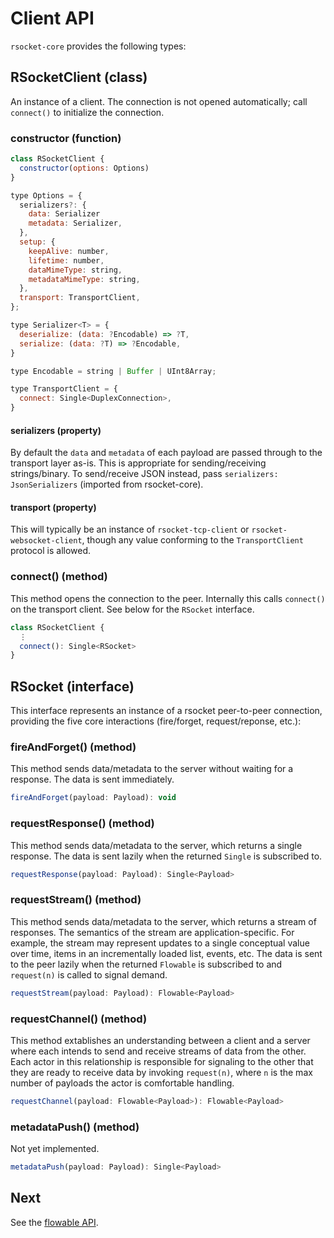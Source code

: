 # Client API

`rsocket-core` provides the following types:

## RSocketClient (class)

An instance of a client. The connection is not opened automatically; call
`connect()` to initialize the connection.


### constructor (function)

```javascript
class RSocketClient {
  constructor(options: Options)
}

type Options = {
  serializers?: {
    data: Serializer
    metadata: Serializer,
  },
  setup: {
    keepAlive: number,
    lifetime: number,
    dataMimeType: string,
    metadataMimeType: string,
  },
  transport: TransportClient,
};

type Serializer<T> = {
  deserialize: (data: ?Encodable) => ?T,
  serialize: (data: ?T) => ?Encodable,
}

type Encodable = string | Buffer | UInt8Array;

type TransportClient = {
  connect: Single<DuplexConnection>,
}
```

#### serializers (property)

By default the `data` and `metadata` of each payload are passed through to the
transport layer as-is. This is appropriate for sending/receiving strings/binary.
To send/receive JSON instead, pass `serializers: JsonSerializers` (imported from
rsocket-core).

#### transport (property)

This will typically be an instance of `rsocket-tcp-client` or
`rsocket-websocket-client`, though any value conforming to the `TransportClient`
protocol is allowed.

### connect() (method)

This method opens the connection to the peer. Internally this calls `connect()` on the
transport client. See below for the `RSocket` interface.

```javascript
class RSocketClient {
  ⋮
  connect(): Single<RSocket>
}
```

## RSocket (interface)

This interface represents an instance of a rsocket peer-to-peer connection, providing the five
core interactions (fire/forget, request/reponse, etc.):

### fireAndForget() (method)

This method sends data/metadata to the server without waiting for a response. The data is
sent immediately.

```javascript
fireAndForget(payload: Payload): void
```

### requestResponse() (method)

This method sends data/metadata to the server, which returns a single response. The data is
sent lazily when the returned `Single` is subscribed to.

```javascript
requestResponse(payload: Payload): Single<Payload>
```

### requestStream() (method)

This method sends data/metadata to the server, which returns a stream of responses. The semantics
of the stream are application-specific. For example, the stream may represent
updates to a single conceptual value over time, items in an incrementally loaded
list, events, etc. The data is sent to the peer lazily when the returned
`Flowable` is subscribed to and `request(n)` is called to signal demand.

```javascript
requestStream(payload: Payload): Flowable<Payload>
```

### requestChannel() (method)

This method extablishes an understanding between a client and a server where each intends to send and receive streams of data from the other. Each actor in this relationship is responsible for signaling to the other that they are ready to receive data by invoking `request(n)`, where `n` is the max number of payloads the actor is comfortable handling.

```javascript
requestChannel(payload: Flowable<Payload>): Flowable<Payload>
```

### metadataPush() (method)

Not yet implemented.

```javascript
metadataPush(payload: Payload): Single<Payload>
```

## Next

See the [flowable API](./03-flowable-api.md).
